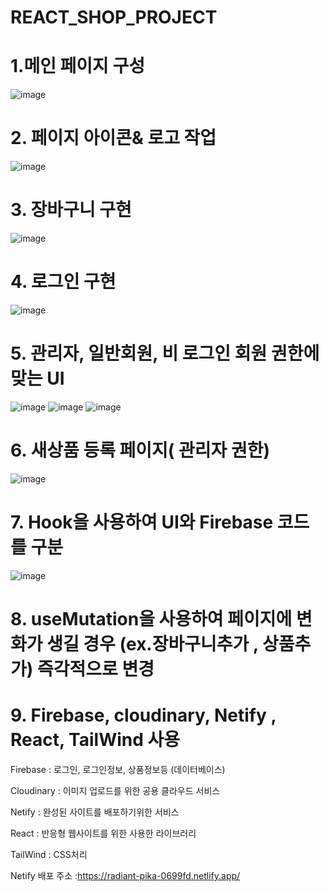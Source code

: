 # REACT_SHOP_PROJECT

# 1.메인 페이지 구성

  ![image](https://user-images.githubusercontent.com/58336099/215977751-1160925b-b881-4906-bd6f-ab6a960dd6ae.png)
  
# 2. 페이지 아이콘& 로고 작업
  ![image](https://user-images.githubusercontent.com/58336099/215978090-33e6059f-7fc1-44f0-87ca-ab8eec2629cc.png)
# 3. 장바구니 구현
  ![image](https://user-images.githubusercontent.com/58336099/215978355-fbd243d3-cb37-4714-91f1-f436fbaaf051.png)
# 4. 로그인 구현
  ![image](https://user-images.githubusercontent.com/58336099/215979471-af0b9150-80a3-4f98-b51c-b8fe2c5e6b98.png)
# 5. 관리자, 일반회원, 비 로그인 회원 권한에 맞는 UI
  ![image](https://user-images.githubusercontent.com/58336099/215979679-d00df607-3609-4c8a-a73c-12bcb81e4d88.png)
  ![image](https://user-images.githubusercontent.com/58336099/215979749-ca2ee9c1-52e2-4456-b443-59c9fb22469b.png)
  ![image](https://user-images.githubusercontent.com/58336099/215979709-43e241dd-bcbd-4418-ae1c-a6da8f9deb9f.png)
# 6. 새상품 등록 페이지( 관리자 권한)
  ![image](https://user-images.githubusercontent.com/58336099/215979973-6c572802-ea8a-4f1b-81c7-0a3a5bc5b598.png)
# 7. Hook을 사용하여 UI와 Firebase 코드를 구분
  ![image](https://user-images.githubusercontent.com/58336099/215980291-296d1b5b-1236-4765-8996-d01fb24da486.png)
# 8. useMutation을 사용하여 페이지에 변화가 생길 경우 (ex.장바구니추가 , 상품추가) 즉각적으로 변경
# 9. Firebase, cloudinary, Netify , React, TailWind 사용

  Firebase : 로그인, 로그인정보, 상품정보등 (데이터베이스)
  
  Cloudinary : 이미지 업로드를 위한 공용 클라우드 서비스
  
  Netify : 완성된 사이트를 배포하기위한 서비스
  
  React : 반응형 웹사이트를 위한 사용한 라이브러리
  
  TailWind : CSS처리
  
  
Netify 배포 주소 :https://radiant-pika-0699fd.netlify.app/
